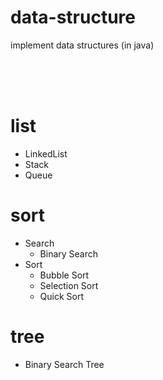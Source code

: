 # data-structure
implement data structures (in java)

<br><br><br>

# list
* LinkedList
* Stack
* Queue

# sort
* Search
  - Binary Search
* Sort
  - Bubble Sort
  - Selection Sort
  - Quick Sort

# tree
* Binary Search Tree
